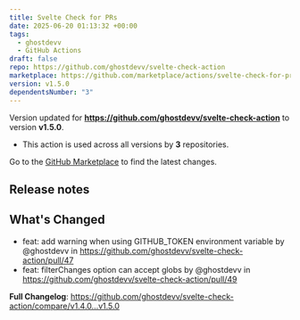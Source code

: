 ```yaml
---
title: Svelte Check for PRs
date: 2025-06-20 01:13:32 +00:00
tags:
  - ghostdevv
  - GitHub Actions
draft: false
repo: https://github.com/ghostdevv/svelte-check-action
marketplace: https://github.com/marketplace/actions/svelte-check-for-prs
version: v1.5.0
dependentsNumber: "3"
---
```



Version updated for **https://github.com/ghostdevv/svelte-check-action** to version **v1.5.0**.
- This action is used across all versions by **3** repositories.

Go to the [GitHub Marketplace](https://github.com/marketplace/actions/svelte-check-for-prs) to find the latest changes.

## Release notes

## What's Changed

* feat: add warning when using GITHUB_TOKEN environment variable by @ghostdevv in https://github.com/ghostdevv/svelte-check-action/pull/47
* feat: filterChanges option can accept globs by @ghostdevv in https://github.com/ghostdevv/svelte-check-action/pull/49

**Full Changelog**: https://github.com/ghostdevv/svelte-check-action/compare/v1.4.0...v1.5.0
